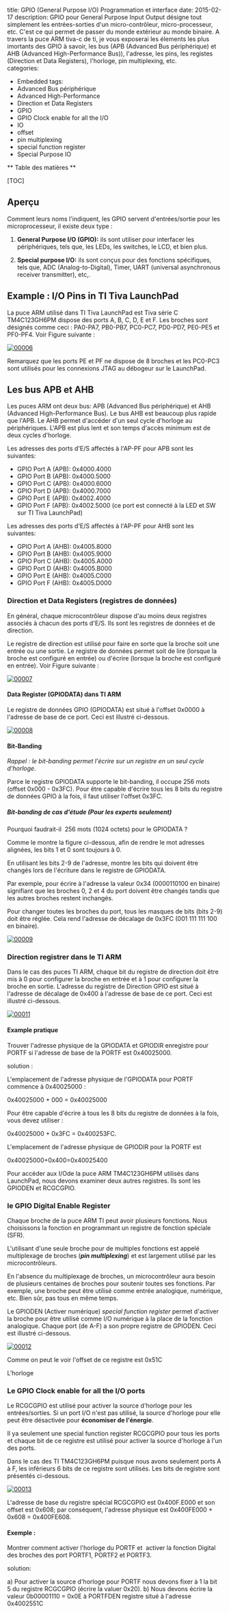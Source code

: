 title: GPIO (General Purpose I/O) Programmation et interface
date: 2015-02-17
description: GPIO pour General Purpose Input Output désigne tout simplement les entrées-sorties d'un micro-contrôleur, micro-processeur, etc. C'est ce qui permet de passer du monde extérieur au monde binaire. A travers la puce ARM tiva-c de ti, je vous exposerai les élements les plus imortants des GPIO à savoir, les bus (APB (Advanced Bus périphérique) et AHB (Advanced High-Performance Bus)), l'adresse, les pins, les registes (Direction et Data Registers), l'horloge, pin multiplexing, etc.    
categories:
- Embedded
tags:
- Advanced Bus périphérique
- Advanced High-Performance
- Direction et Data Registers
- GPIO
- GPIO Clock enable for all the I/O
- IO
- offset
- pin multiplexing
- special function register
- Special Purpose IO

** Table des matières **

[TOC]

## Aperçu

Comment leurs noms l'indiquent, les GPIO servent d'entrées/sortie pour les microprocesseur, il existe deux type :

1. **General Purpose I/O (GPIO):** ils sont utiliser pour interfacer les périphériques, tels que, les LEDs, les switches, le LCD, et bien plus.

2. **Special purpose I/O:** ils sont conçus pour des fonctions spécifiques, tels que, ADC (Analog-to-Digital), Timer, UART (universal asynchronous receiver transmitter), etc,.




## Example : I/O Pins in TI Tiva LaunchPad

La puce ARM utilisé dans TI Tiva LaunchPad est Tiva série C TM4C123GH6PM dispose des ports A, B, C, D, E et F. Les broches sont désignés comme ceci : PA0-PA7, PB0-PB7, PC0-PC7, PD0-PD7, PE0-PE5 et PF0-PF4. Voir Figure suivante :

[![00006](http://www.embarquez-vous.fr/wp-content/uploads/2015/02/00006.jpeg)](http://www.embarquez-vous.fr/wp-content/uploads/2015/02/00006.jpeg)

Remarquez que les ports PE et PF ne dispose de 8 broches et les PC0-PC3 sont utilisés pour les connexions JTAG au débogeur sur le LaunchPad.


## Les bus APB et AHB

Les puces ARM ont deux bus: APB (Advanced Bus périphérique) et AHB (Advanced High-Performance Bus). Le bus AHB est beaucoup plus rapide que l'APB. Le AHB permet d'accéder d'un seul cycle d'horloge au  périphériques. L'APB est plus lent et son temps d'accès minimum est de deux cycles d'horloge.

Les adresses des ports d'E/S affectés à l'AP-PF pour APB sont les suivantes:

* GPIO Port A (APB): 0x4000.4000	
* GPIO Port B (APB): 0x4000.5000
* GPIO Port C (APB): 0x4000.6000
* GPIO Port D (APB): 0x4000.7000
* GPIO Port E (APB): 0x4002.4000
* GPIO Port F (APB): 0x4002.5000 (ce port est connecté à la LED et SW sur TI Tiva LaunchPad)


Les adresses des ports d'E/S affectés à l'AP-PF pour AHB sont les suivantes:

* GPIO Port A (AHB): 0x4005.8000
* GPIO Port B (AHB): 0x4005.9000
* GPIO Port C (AHB): 0x4005.A000
* GPIO Port D (AHB): 0x4005.B000
* GPIO Port E (AHB): 0x4005.C000
* GPIO Port F (AHB): 0x4005.D000




### Direction et Data Registers (registres de données)


En général, chaque microcontrôleur dispose d'au moins deux registres associés à chacun des ports d'E/S. Ils sont les registres de données et de direction.

Le registre de direction est utilisé pour faire en sorte que la broche soit une entrée ou une sortie. Le registre de données permet soit de lire (lorsque la broche est configuré en entrée) ou d'écrire (lorsque la broche est configuré en entrée). Voir Figure suivante :

[![00007](http://www.embarquez-vous.fr/wp-content/uploads/2015/02/00007.jpeg)](http://www.embarquez-vous.fr/wp-content/uploads/2015/02/00007.jpeg)




#### Data Register (GPIODATA) dans TI ARM

Le registre de données GPIO (GPIODATA) est situé à l'offset 0x0000 à l'adresse de base de ce port. Ceci est illustré ci-dessous.

[![00008](http://www.embarquez-vous.fr/wp-content/uploads/2015/02/00008.jpeg)](http://www.embarquez-vous.fr/wp-content/uploads/2015/02/00008.jpeg)


#### Bit-Banding


_Rappel : le bit-banding permet l'écrire sur un registre en un seul cycle d'horloge._

Parce le registre GPIODATA supporte le bit-banding, il occupe 256 mots (offset 0x000 - 0x3FC). Pour être capable d'écrire tous les 8 bits du registre de données GPIO à la fois, il faut utiliser l'offset 0x3FC.


##### Bit-banding de cas d'étude (Pour les experts seulement)

Pourquoi faudrait-il  256 mots (1024 octets) pour le GPIODATA ?

Comme le montre la figure ci-dessous, afin de rendre le mot adresses alignées, les bits 1 et 0 sont toujours à 0.

En utilisant les bits 2-9 de l'adresse, montre les bits qui doivent être changés lors de l'écriture dans le registre de GPIODATA.

Par exemple, pour écrire à l'adresse la valeur 0x34 (0000110100 en binaire) signifiant que les broches 0, 2 et 4 du port doivent être changés tandis que les autres broches restent inchangés.

Pour changer toutes les broches du port, tous les masques de bits (bits 2-9) doit être réglée. Cela rend l'adresse de décalage de 0x3FC (001 111 111 100 en binaire).

[![00009](http://www.embarquez-vous.fr/wp-content/uploads/2015/02/00009.jpeg)](http://www.embarquez-vous.fr/wp-content/uploads/2015/02/00009.jpeg)



### Direction registrer dans le TI ARM

Dans le cas des puces TI ARM, chaque bit du registre de direction doit être mis à 0 pour configurer la broche en entrée et à 1 pour configurer la broche en sortie. L'adresse du registre de Direction GPIO est situé à l'adresse de décalage de 0x400 à l'adresse de base de ce port. Ceci est illustré ci-dessous.

[![00011](http://www.embarquez-vous.fr/wp-content/uploads/2015/02/00011.jpeg)](http://www.embarquez-vous.fr/wp-content/uploads/2015/02/00011.jpeg)


#### Example pratique
Trouver l'adresse physique de la GPIODATA et GPIODIR enregistre pour PORTF si l'adresse de base de la PORTF est 0x40025000.

solution :

L'emplacement de l'adresse physique de l'GPIODATA pour PORTF commence à 0x40025000 :

0x40025000 + 000 = 0x40025000

Pour être capable d'écrire à tous les 8 bits du registre de données à la fois, vous devez utiliser :

0x40025000 + 0x3FC = 0x400253FC.

L'emplacement de l'adresse physique de GPIODIR pour la PORTF est

0x40025000+0x400=0x40025400

Pour accéder aux I/Ode la puce ARM TM4C123GH6PM utilisés dans LaunchPad, nous devons examiner deux autres registres. Ils sont les GPIODEN et RCGCGPIO.


### le GPIO Digital Enable Register
Chaque broche de la puce ARM TI peut avoir plusieurs fonctions. Nous choisissons la fonction en programmant un registre de fonction spéciale (SFR).

L'utilisant d'une seule broche pour de multiples fonctions est appelé multiplexage de broches (***pin multiplexing***) et est largement utilisé par les microcontrôleurs.

En l'absence du multiplexage de broches, un microcontrôleur aura besoin de plusieurs centaines de broches pour soutenir toutes ses fonctions. Par exemple, une broche peut être utilisé comme entrée analogique, numérique, etc. Bien sûr, pas tous en même temps.

Le GPIODEN (Activer numérique) _special function register_ permet d'activer la broche pour être utilisé comme I/O numérique à la place de la fonction analogique. Chaque port (de A-F) a son propre registre de GPIODEN. Ceci est illustré ci-dessous.

[![00012](http://www.embarquez-vous.fr/wp-content/uploads/2015/02/00012.jpeg)](http://www.embarquez-vous.fr/wp-content/uploads/2015/02/00012.jpeg)

Comme on peut le voir l'offset de ce registre est 0x51C

L'horloge


### Le GPIO Clock enable for all the I/O ports

Le RCGCGPIO est utilisé pour activer la source d'horloge pour les entrées/sorties. Si un port I/O n'est pas utilisé, la source d'horloge pour elle peut être désactivée pour **économiser de l'énergie**.

Il ya seulement une special function register RCGCGPIO pour tous les ports et chaque bit de ce registre est utilisé pour activer la source d'horloge à l'un des ports.

Dans le cas des TI TM4C123GH6PM puisque nous avons seulement ports A à F, les inférieurs 6 bits de ce registre sont utilisés. Les bits de registre sont présentés ci-dessous.

[![00013](http://www.embarquez-vous.fr/wp-content/uploads/2015/02/00013.jpeg)](http://www.embarquez-vous.fr/wp-content/uploads/2015/02/00013.jpeg)

L'adresse de base du registre spécial RCGCGPIO est 0x400F.E000 et son offset est 0x608; par conséquent, l'adresse physique est 0x400FE000 + 0x608 = 0x400FE608.


#### Exemple :


Montrer comment activer l'horloge du PORTF et  activer la fonction Digital des broches des port PORTF1, PORTF2 et PORTF3.

solution:

a) Pour activer la source d'horloge pour PORTF nous devons fixer à 1 la bit 5 du registre RCGCGPIO (écrire la valuer 0x20).
b) Nous devons écrire la valeur 0b00001110 = 0x0E à PORTFDEN registre situé à l'adresse 0x4002551C




